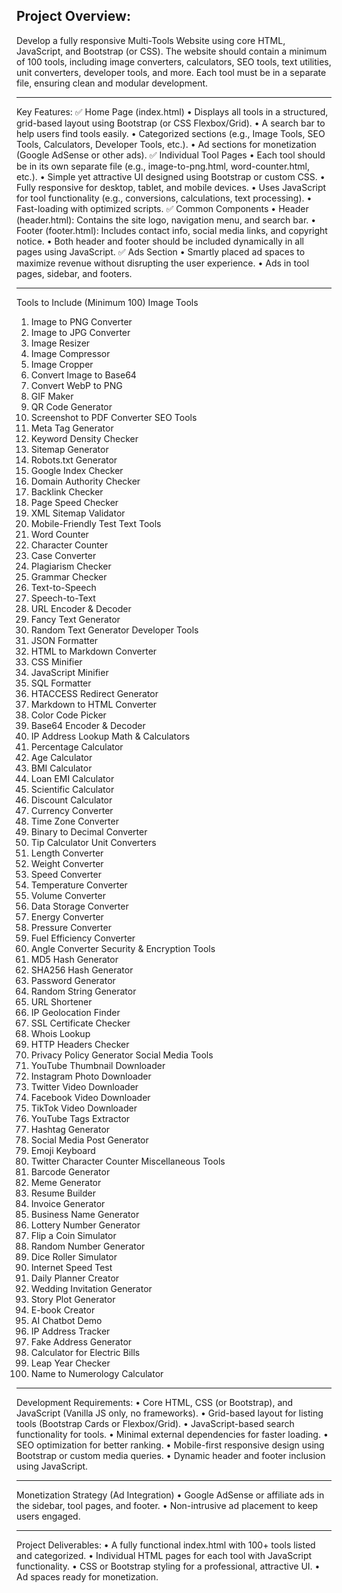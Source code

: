 ## Project Overview:
Develop a fully responsive Multi-Tools Website using core HTML, JavaScript, and Bootstrap (or CSS). The website should contain a minimum of 100 tools, including image converters, calculators, SEO tools, text utilities, unit converters, developer tools, and more. Each tool must be in a separate file, ensuring clean and modular development.
________________________________________
Key Features:
✅ Home Page (index.html)
•	Displays all tools in a structured, grid-based layout using Bootstrap (or CSS Flexbox/Grid).
•	A search bar to help users find tools easily.
•	Categorized sections (e.g., Image Tools, SEO Tools, Calculators, Developer Tools, etc.).
•	Ad sections for monetization (Google AdSense or other ads).
✅ Individual Tool Pages
•	Each tool should be in its own separate file (e.g., image-to-png.html, word-counter.html, etc.).
•	Simple yet attractive UI designed using Bootstrap or custom CSS.
•	Fully responsive for desktop, tablet, and mobile devices.
•	Uses JavaScript for tool functionality (e.g., conversions, calculations, text processing).
•	Fast-loading with optimized scripts.
✅ Common Components
•	Header (header.html): Contains the site logo, navigation menu, and search bar.
•	Footer (footer.html): Includes contact info, social media links, and copyright notice.
•	Both header and footer should be included dynamically in all pages using JavaScript.
✅ Ads Section
•	Smartly placed ad spaces to maximize revenue without disrupting the user experience.
•	Ads in tool pages, sidebar, and footers.
________________________________________
Tools to Include (Minimum 100)
Image Tools
1.	Image to PNG Converter
2.	Image to JPG Converter
3.	Image Resizer
4.	Image Compressor
5.	Image Cropper
6.	Convert Image to Base64
7.	Convert WebP to PNG
8.	GIF Maker
9.	QR Code Generator
10.	Screenshot to PDF Converter
SEO Tools
11.	Meta Tag Generator
12.	Keyword Density Checker
13.	Sitemap Generator
14.	Robots.txt Generator
15.	Google Index Checker
16.	Domain Authority Checker
17.	Backlink Checker
18.	Page Speed Checker
19.	XML Sitemap Validator
20.	Mobile-Friendly Test
Text Tools
21.	Word Counter
22.	Character Counter
23.	Case Converter
24.	Plagiarism Checker
25.	Grammar Checker
26.	Text-to-Speech
27.	Speech-to-Text
28.	URL Encoder & Decoder
29.	Fancy Text Generator
30.	Random Text Generator
Developer Tools
31.	JSON Formatter
32.	HTML to Markdown Converter
33.	CSS Minifier
34.	JavaScript Minifier
35.	SQL Formatter
36.	HTACCESS Redirect Generator
37.	Markdown to HTML Converter
38.	Color Code Picker
39.	Base64 Encoder & Decoder
40.	IP Address Lookup
Math & Calculators
41.	Percentage Calculator
42.	Age Calculator
43.	BMI Calculator
44.	Loan EMI Calculator
45.	Scientific Calculator
46.	Discount Calculator
47.	Currency Converter
48.	Time Zone Converter
49.	Binary to Decimal Converter
50.	Tip Calculator
Unit Converters
51.	Length Converter
52.	Weight Converter
53.	Speed Converter
54.	Temperature Converter
55.	Volume Converter
56.	Data Storage Converter
57.	Energy Converter
58.	Pressure Converter
59.	Fuel Efficiency Converter
60.	Angle Converter
Security & Encryption Tools
61.	MD5 Hash Generator
62.	SHA256 Hash Generator
63.	Password Generator
64.	Random String Generator
65.	URL Shortener
66.	IP Geolocation Finder
67.	SSL Certificate Checker
68.	Whois Lookup
69.	HTTP Headers Checker
70.	Privacy Policy Generator
Social Media Tools
71.	YouTube Thumbnail Downloader
72.	Instagram Photo Downloader
73.	Twitter Video Downloader
74.	Facebook Video Downloader
75.	TikTok Video Downloader
76.	YouTube Tags Extractor
77.	Hashtag Generator
78.	Social Media Post Generator
79.	Emoji Keyboard
80.	Twitter Character Counter
Miscellaneous Tools
81.	Barcode Generator
82.	Meme Generator
83.	Resume Builder
84.	Invoice Generator
85.	Business Name Generator
86.	Lottery Number Generator
87.	Flip a Coin Simulator
88.	Random Number Generator
89.	Dice Roller Simulator
90.	Internet Speed Test
91.	Daily Planner Creator
92.	Wedding Invitation Generator
93.	Story Plot Generator
94.	E-book Creator
95.	AI Chatbot Demo
96.	IP Address Tracker
97.	Fake Address Generator
98.	Calculator for Electric Bills
99.	Leap Year Checker
100.	Name to Numerology Calculator
________________________________________
Development Requirements:
•	Core HTML, CSS (or Bootstrap), and JavaScript (Vanilla JS only, no frameworks).
•	Grid-based layout for listing tools (Bootstrap Cards or Flexbox/Grid).
•	JavaScript-based search functionality for tools.
•	Minimal external dependencies for faster loading.
•	SEO optimization for better ranking.
•	Mobile-first responsive design using Bootstrap or custom media queries.
•	Dynamic header and footer inclusion using JavaScript.
________________________________________
Monetization Strategy (Ad Integration)
•	Google AdSense or affiliate ads in the sidebar, tool pages, and footer.
•	Non-intrusive ad placement to keep users engaged.
________________________________________
Project Deliverables:
•	A fully functional index.html with 100+ tools listed and categorized.
•	Individual HTML pages for each tool with JavaScript functionality.
•	CSS or Bootstrap styling for a professional, attractive UI.
•	Ad spaces ready for monetization.
